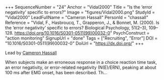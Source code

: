 +++
SequenceNumber = "24"
Anchor = "Vidal2000"
Title = "Is the ‘error negativity’ specific to errors?"
Image = "figures/Vidal2000.png"
StudyId = "Vidal2000"
LeadFullName = "Cameron Hassall"
PersonId = "chassall"
Reference = "Vidal, F., Hasbroucq, T., Grapperon, J., & Bonnet, M. (2000). Is the ‘error negativity’ specific to errors? Biological Psychology, 51(2–3), 109–128. https://doi.org/10.1016/S0301-0511(99)00032-0"
PsychConstruct = "action monitoring"
SignupUrl = "done"
Tags = ["Recruiting", "Error"]
DOI = "10.1016/S0301-0511(99)00032-0"
DoiUrl = "https://dx.doi.org/"
+++

Lead by [Cameron Hassall](/people/#chassall)

When subjects make an erroneous response in a choice reaction time task, an error negativity, or error-related negativity (N(E)/ERN), peaking at about 100 ms after EMG onset, has been described. Th...